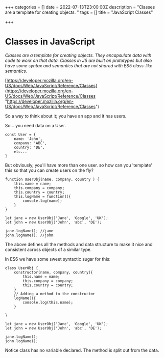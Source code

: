 +++
categories = []
date = 2022-07-13T23:00:00Z
description = "Classes are a template for creating objects. "
tags = []
title = "JavaScript Classes"

+++
# Classes in JavaScript

_Classes are a template for creating objects. They encapsulate data with code to work on that data. Classes in JS are built on prototypes but also have some syntax and semantics that are not shared with ES5 class-like semantics._

[https://developer.mozilla.org/en-US/docs/Web/JavaScript/Reference/Classes](https://developer.mozilla.org/en-US/docs/Web/JavaScript/Reference/Classes "https://developer.mozilla.org/en-US/docs/Web/JavaScript/Reference/Classes")

So a way to think about it; you have an app and it has users. 

So... you need data on a User. 

    const User = {
    	name: 'John',
        company: 'ABC',
        country: 'DE',
        etc...
    }

But obviously, you'll have more than one user. so how can you 'template' this so that you can create users on the fly? 

    function UserObj(name, company, country ) {
        this.name = name;
        this.company = company; 
        this.country = country;
        this.logName = function(){
            console.log(name);
        }
    }
    
    let jane = new UserObj('Jane', 'Google', 'UK');
    let john = new UserObj('John', 'abc', 'DE');
    
    jane.logName(); //jane
    john.logName(); //john

The above defines all the methods and data structure to make it nice and consistent across objects of a similar type. 

In ES6 we have some sweet syntactic sugar for this:

    class UserObj {
        constructor(name, company, country){
            this.name = name;
            this.company = company; 
            this.country = country;
        }
        // Adding a method to the constructor
        logName(){
            console.log(this.name);
        }
    
    }
    
    let jane = new UserObj('Jane', 'Google', 'UK');
    let john = new UserObj('John', 'abc', 'DE');
    
    jane.logName();
    john.logName();

Notice class has no variable declared. The method is split out from the data.